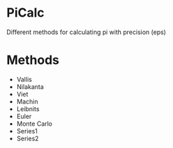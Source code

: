# PiCalc
Different methods for calculating pi with precision (eps)

# Methods
- Vallis
- Nilakanta
- Viet
- Machin
- Leibnits
- Euler
- Monte Carlo
- Series1
- Series2

